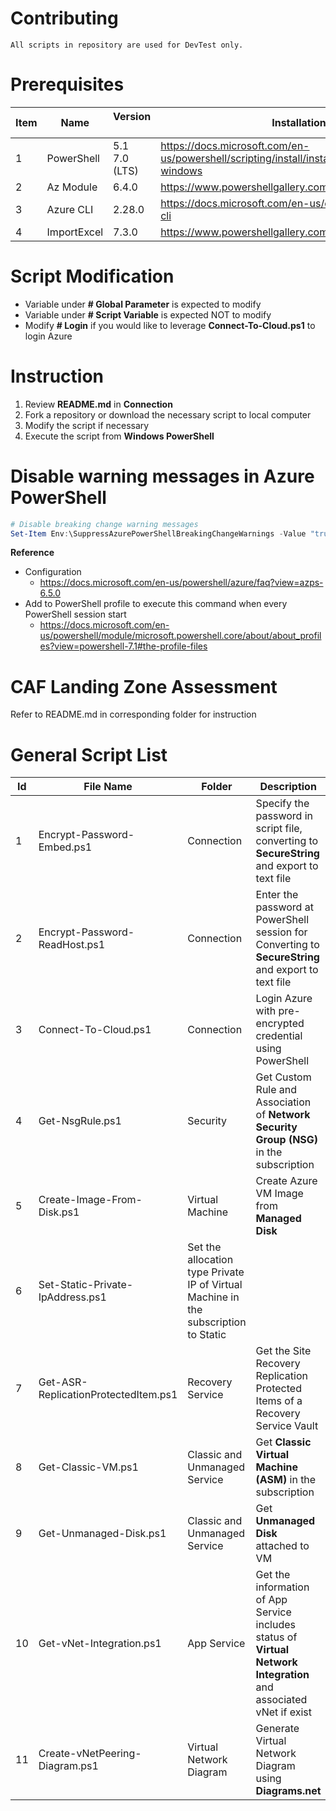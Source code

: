 # Contributing

```
All scripts in repository are used for DevTest only.
```

# Prerequisites

| Item | Name | Version &nbsp; | Installation | 
| - | - | - | - | 
| 1 | PowerShell | 5.1 <br /> 7.0 (LTS) | https://docs.microsoft.com/en-us/powershell/scripting/install/installing-powershell-on-windows | 
| 2 | Az Module | 6.4.0 | https://www.powershellgallery.com/packages/Az |
| 3 | Azure CLI | 2.28.0 | https://docs.microsoft.com/en-us/cli/azure/install-azure-cli |
| 4 | ImportExcel | 7.3.0 | https://www.powershellgallery.com/packages/ImportExcel |

# Script Modification

- Variable under **# Global Parameter** is expected to modify
- Variable under **# Script Variable** is expected NOT to modify
- Modify **# Login** if you would like to leverage **Connect-To-Cloud.ps1** to login Azure

# Instruction

1. Review **README.md** in **Connection**
1. Fork a repository or download the necessary script to local computer
1. Modify the script if necessary
1. Execute the script from **Windows PowerShell**

# Disable warning messages in Azure PowerShell

```PowerShell
# Disable breaking change warning messages
Set-Item Env:\SuppressAzurePowerShellBreakingChangeWarnings -Value "true"
```

**Reference**

- Configuration
  - https://docs.microsoft.com/en-us/powershell/azure/faq?view=azps-6.5.0
- Add to PowerShell profile to execute this command when every PowerShell session start
  - https://docs.microsoft.com/en-us/powershell/module/microsoft.powershell.core/about/about_profiles?view=powershell-7.1#the-profile-files

# CAF Landing Zone Assessment

Refer to README.md in corresponding folder for instruction

# General Script List

| Id | File Name | Folder | Description |
| - | - | - | - |
| 1 | Encrypt-Password-Embed.ps1 | Connection | Specify the password in script file, converting to **SecureString** and export to text file |
| 2 | Encrypt-Password-ReadHost.ps1 | Connection | Enter the password at PowerShell session for Converting to **SecureString** and export to text file |
| 3 | Connect-To-Cloud.ps1 | Connection | Login Azure with pre-encrypted credential using PowerShell  |
| 4 | Get-NsgRule.ps1 | Security | Get Custom Rule and Association of **Network Security Group (NSG)** in the subscription |
| 5 | Create-Image-From-Disk.ps1 | Virtual Machine | Create Azure VM Image from **Managed Disk** |
| 6 | Set-Static-Private-IpAddress.ps1 | Set the allocation type Private IP of Virtual Machine in the subscription to Static |
| 7 | Get-ASR-ReplicationProtectedItem.ps1 | Recovery Service | Get the Site Recovery Replication Protected Items of a Recovery Service Vault |
| 8 | Get-Classic-VM.ps1 | Classic and Unmanaged Service | Get **Classic Virtual Machine (ASM)** in the subscription |
| 9 | Get-Unmanaged-Disk.ps1 | Classic and Unmanaged Service | Get **Unmanaged Disk** attached to VM |
| 10 | Get-vNet-Integration.ps1 | App Service | Get the information of App Service includes status of **Virtual Network Integration** and associated vNet if exist |
| 11 | Create-vNetPeering-Diagram.ps1 | Virtual Network Diagram | Generate Virtual Network Diagram using **Diagrams.net** |
